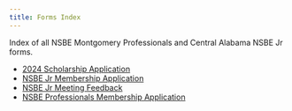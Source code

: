 ```yaml
---
title: Forms Index
---
```


Index of all NSBE Montgomery Professionals and Central Alabama NSBE Jr forms.

* [2024 Scholarship Application](https://form.jotform.com/240065807225149)
* [NSBE Jr Membership Application](https://form.jotform.com/241484911412048)
* [NSBE Jr Meeting Feedback](https://form.jotform.com/241484911412048)
* [NSBE Professionals Membership Application](https://form.jotform.com/webnsbemp/nsbe-mp-membership-form)
